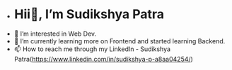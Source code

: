 - <h1>Hii👋, I’m Sudikshya Patra</h1>
- 👀 I’m interested in Web Dev.
- 🌱 I’m currently learning more on Frontend and started learning Backend.
- 📫 How to reach me through my LinkedIn - Sudikshya Patra(https://www.linkedin.com/in/sudikshya-p-a8aa04254/)


<!---
Dikshya0112/Dikshya0112 is a ✨ special ✨ repository because its `README.md` (this file) appears on your GitHub profile.
You can click the Preview link to take a look at your changes.- 💞️ I’m looking to collaborate on - 😄 Pronouns: ...
- ⚡ Fun fact: ...
--->
